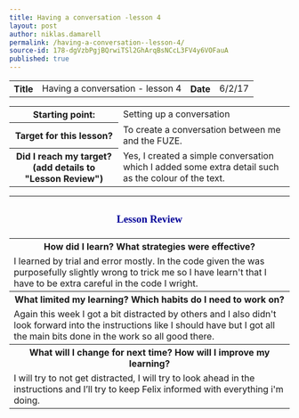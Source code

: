 ```yaml
---
title: Having a conversation -lesson 4
layout: post
author: niklas.damarell
permalink: /having-a-conversation--lesson-4/
source-id: 178-dgVzbPgjBQrwiTSl2GhArqBsNCcL3FV4y6VOFauA
published: true
---
```

<table>
  <tr>
    <th>Title</th>
    <td>Having a conversation - lesson 4</td>
    <th>Date</th>
    <td>6/2/17</td>
  </tr>
</table>


<table>
  <tr>
    <th>Starting point:</th>
    <td>Setting up a conversation</td>
  </tr>
  <tr>
    <th>Target for this lesson?</th>
    <td>To create a conversation between me and the FUZE.</td>
  </tr>
  <tr>
    <th>Did I reach my target? 
(add details to "Lesson Review")</th>
    <td> Yes, I created a simple conversation which I added some extra detail such as the colour of the text.</td>
  </tr>
</table>


<table>
  <tr>
    <th><h3><font face="Trebuchet MS" style="color:#000099;">Lesson Review </font></h3></th>
  </tr>
  <tr>
    <th>How did I learn? What strategies were effective? </th>
  </tr>
  <tr>
    <td>I learned by trial and error mostly. In the code given the was purposefully slightly wrong to trick me so I have learn't that I have to be extra careful in the code I wright.
</td>
  </tr>
  <tr>
    <th>What limited my learning? Which habits do I need to work on? </th>
  </tr>
  <tr>
    <td>Again this week I got a bit distracted by others and I also didn't look forward into the instructions like I should have but I got all the main bits done in the work so all good there.</td>
  </tr>
  <tr>
    <th>What will I change for next time? How will I improve my learning?</th>
  </tr>
  <tr>
    <td>I will try to not get distracted, I will try to look ahead in the instructions and I’ll try to keep Felix informed with everything i'm doing.</td>
  </tr>
</table>


